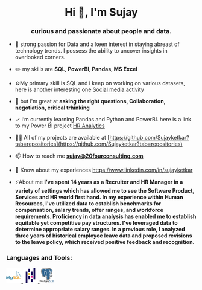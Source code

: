 <h1 align="center">Hi 👋, I'm Sujay</h1>
<h3 align="center">curious and passionate about people and data.</h3>

- 🔭 strong passion for Data and a keen interest in staying abreast of technology trends. I possess the ability to uncover insights in overlooked corners. 

- ✏️ my skills are **SQL, PowerBI, Pandas, MS Excel**

- ⚙️My primary skill is SQL and i keep on working on various datasets, here is another interesting one [Social media activity](https://github.com/Sujayketkar/Employee-Social-Media-Activity-Dataset)
- 💬 but i'm great at **asking the right questions, Collaboration, negotiation, critical trhinking**

- ✓ I’m currently learning Pandas and Python and PowerBI. here is a link to my Power BI project [HR Analytics](https://github.com/Sujayketkar/HR-Analytics-Dashboard_PowerBI/blob/main/HR_Analytics_dashboard.pdf)

- 👨‍💻 All of my projects are available at [https://github.com/Sujayketkar?tab=repositories](https://github.com/Sujayketkar?tab=repositories)

- 📫 How to reach me **sujay@20fourconsulting.com**

- 📄 Know about my experiences https://www.linkedin.com/in/sujayketkar


- ⚡About me **I’ve spent 14 years as a Recruiter and HR Manager in a variety of settings which has allowed me to see the Software Product, Services and HR world first hand. In my experience within Human Resources, I've utilized data to establish benchmarks for compensation, salary trends, offer ranges, and workforce requirements. Proficiency in data analysis has enabled me to establish equitable yet competitive pay structures. I've leveraged data to determine appropriate salary ranges. In a previous role, I analyzed three years of historical employee leave data and proposed revisions to the leave policy, which received positive feedback and recognition.**


</p>

<h3 align="left">Languages and Tools:</h3>
<p align="left"> <a href="https://www.mysql.com/" target="_blank" rel="noreferrer"> <img src="https://raw.githubusercontent.com/devicons/devicon/master/icons/mysql/mysql-original-wordmark.svg" alt="mysql" width="40" height="40"/> </a> <a href="https://pandas.pydata.org/" target="_blank" rel="noreferrer"> <img src="https://raw.githubusercontent.com/devicons/devicon/2ae2a900d2f041da66e950e4d48052658d850630/icons/pandas/pandas-original.svg" alt="pandas" width="40" height="40"/> </a> <a href="https://www.postgresql.org" target="_blank" rel="noreferrer"> <img src="https://raw.githubusercontent.com/devicons/devicon/master/icons/postgresql/postgresql-original-wordmark.svg" alt="postgresql" width="40" height="40"/> </a> <a href="https://www.python.org" target="_blank" rel="noreferrer"> <img src="https://raw.githubusercont

